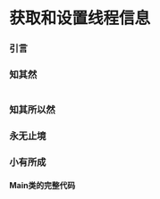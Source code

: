 # 获取和设置线程信息

### 引言

### 知其然

```Java

```

### 知其所以然

### 永无止境

### 小有所成

#### Main类的完整代码
```Java

```